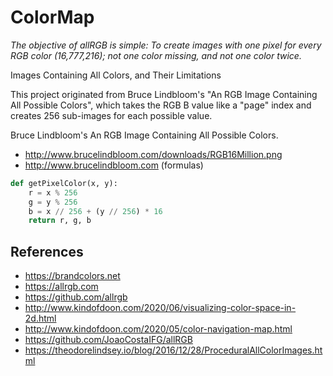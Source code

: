 # ColorMap

_The objective of allRGB is simple: To create images with one pixel for every RGB color (16,777,216); not one color missing, and not one color twice._


Images Containing All Colors, and Their Limitations

This project originated from Bruce Lindbloom's "An RGB Image Containing All Possible Colors", which takes the RGB B value
like a "page" index and creates 256 sub-images for each possible value.

Bruce Lindbloom's An RGB Image Containing All Possible Colors.

* http://www.brucelindbloom.com/downloads/RGB16Million.png
* http://www.brucelindbloom.com (formulas)


```python
def getPixelColor(x, y):
    r = x % 256
    g = y % 256
    b = x // 256 + (y // 256) * 16
    return r, g, b
```


## References

* https://brandcolors.net
* https://allrgb.com
* https://github.com/allrgb
* http://www.kindofdoon.com/2020/06/visualizing-color-space-in-2d.html
* http://www.kindofdoon.com/2020/05/color-navigation-map.html
* https://github.com/JoaoCostaIFG/allRGB
* https://theodorelindsey.io/blog/2016/12/28/ProceduralAllColorImages.html
